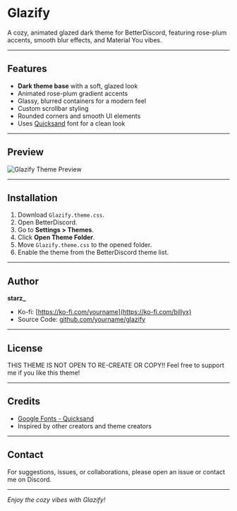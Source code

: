 # Glazify

A cozy, animated glazed dark theme for BetterDiscord, featuring rose-plum accents, smooth blur effects, and Material You vibes.

---

## Features

- **Dark theme base** with a soft, glazed look  
- Animated rose-plum gradient accents  
- Glassy, blurred containers for a modern feel  
- Custom scrollbar styling  
- Rounded corners and smooth UI elements  
- Uses [Quicksand](https://fonts.google.com/specimen/Quicksand) font for a clean look  

---

## Preview

![Glazify Theme Preview]([https://github.com/yourname/glazify/raw/main/preview.png](https://discord-preview.vercel.app/?file=glazify.theme.css))  

---

## Installation

1. Download `Glazify.theme.css`.
2. Open BetterDiscord.
3. Go to **Settings > Themes**.
4. Click **Open Theme Folder**.
5. Move `Glazify.theme.css` to the opened folder.
6. Enable the theme from the BetterDiscord theme list.

---

## Author

**starz_**

- Ko-fi: [https://ko-fi.com/yourname](https://ko-fi.com/billyx)  
- Source Code: [github.com/yourname/glazify](https://github.com/BillFartsX/glazify)

---

## License

THIS THEME IS NOT OPEN TO RE-CREATE OR COPY!!
Feel free to support me if you like this theme!

---

## Credits

- [Google Fonts - Quicksand](https://fonts.google.com/specimen/Quicksand)  
- Inspired by other creators and theme creators

---

## Contact

For suggestions, issues, or collaborations, please open an issue or contact me on Discord.

---

*Enjoy the cozy vibes with Glazify!*
